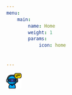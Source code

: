 ```yaml
---
menu:
    main:
        name: Home
        weight: 1
        params:
            icon: home

           
---
```


<div>
        <a href="https://n9.cl/p40yg" target="_blank">
            <img src="chat.png" title="Chatbot" alt="Chatbot" width="40" height="40" right="40"/>
        </a>
</div> 

